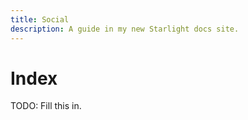 ```yaml
---
title: Social
description: A guide in my new Starlight docs site.
---
```

# Index

TODO: Fill this in.
